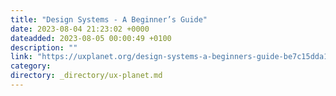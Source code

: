 ```yaml
---
title: "Design Systems - A Beginner’s Guide"
date: 2023-08-04 21:23:02 +0000
dateadded: 2023-08-05 00:00:49 +0100
description: ""
link: "https://uxplanet.org/design-systems-a-beginners-guide-be7c15dda12d?source=rss----819cc2aaeee0---4"
category:
directory: _directory/ux-planet.md
---
```

